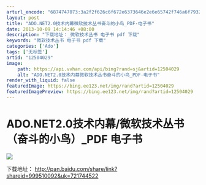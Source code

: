 ```yaml
---
arturl_encode: "6874747073:3a2f2f626c6f672e6373646e2e6e65742f746a6f7932303035:2f61727469636c652f64657461696c732f3132353034303239"
layout: post
title: "ADO.NET2.0技术内幕微软技术丛书奋斗的小鸟_PDF-电子书"
date: 2013-10-09 14:14:46 +08:00
description: "下载地址：_微软技术丛书 电子书 pdf 下载"
keywords: "微软技术丛书 电子书 pdf 下载"
categories: ['Ado']
tags: ['无标签']
artid: "12504029"
image:
    path: https://api.vvhan.com/api/bing?rand=sj&artid=12504029
    alt: "ADO.NET2.0技术内幕微软技术丛书奋斗的小鸟_PDF-电子书"
render_with_liquid: false
featuredImage: https://bing.ee123.net/img/rand?artid=12504029
featuredImagePreview: https://bing.ee123.net/img/rand?artid=12504029
---
```


# ADO.NET2.0技术内幕/微软技术丛书（奋斗的小鸟）_PDF 电子书

![](http://images.99read.com/newProduct/484/300.300/b0000100057.jpg)

下载地址：
<http://pan.baidu.com/share/link?shareid=999510092&uk=721744522>